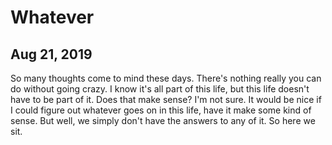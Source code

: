 # Whatever
## Aug 21, 2019

So many thoughts come to mind these days. There's nothing really you can do 
without going crazy. I know it's all part of this life, but this life doesn't 
have to be part of it. Does that make sense? I'm not sure. It would be nice if I 
could figure out whatever goes on in this life, have it make some kind of sense. 
But well, we simply don't have the answers to any of it. So here we sit.

